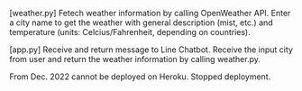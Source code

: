[weather.py] Fetech weather information by calling OpenWeather API. Enter a city name to get the weather with general description (mist, etc.) and temperature (units: Celcius/Fahrenheit, depending on countries).

[app.py] Receive and return message to Line Chatbot. Receive the input city from user and return the weather information by calling weather.py.


From Dec. 2022 cannot be deployed on Heroku. Stopped deployment.
